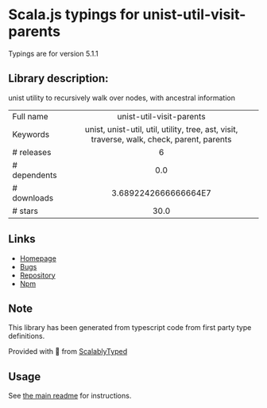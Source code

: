
# Scala.js typings for unist-util-visit-parents

Typings are for version 5.1.1

## Library description:
unist utility to recursively walk over nodes, with ancestral information

|                    |                 |
| ------------------ | :-------------: |
| Full name          | unist-util-visit-parents |
| Keywords           | unist, unist-util, util, utility, tree, ast, visit, traverse, walk, check, parent, parents |
| # releases         | 6 |
| # dependents       | 0.0 |
| # downloads        | 3.6892242666666664E7 |
| # stars            | 30.0 |

## Links
- [Homepage](https://github.com/syntax-tree/unist-util-visit-parents#readme)
- [Bugs](https://github.com/syntax-tree/unist-util-visit-parents/issues)
- [Repository](https://github.com/syntax-tree/unist-util-visit-parents)
- [Npm](https://www.npmjs.com/package/unist-util-visit-parents)
    


## Note
This library has been generated from typescript code from first party type definitions.

Provided with :purple_heart: from [ScalablyTyped](https://github.com/oyvindberg/ScalablyTyped)

## Usage
See [the main readme](../../readme.md) for instructions.


